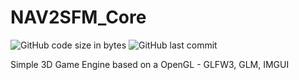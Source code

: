 # NAV2SFM_Core

![GitHub code size in bytes](https://img.shields.io/github/languages/code-size/simo8902/LupusFire-Engine)
![GitHub last commit](https://img.shields.io/github/last-commit/simo8902/LupusFire-Engine)

Simple 3D Game Engine based on a OpenGL - GLFW3, GLM, IMGUI
